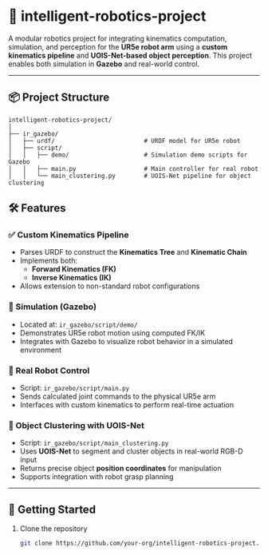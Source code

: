 # 🤖 intelligent-robotics-project

A modular robotics project for integrating kinematics computation, simulation, and perception for the **UR5e robot arm** using a **custom kinematics pipeline** and **UOIS-Net-based object perception**. This project enables both simulation in **Gazebo** and real-world control.

---

## 📦 Project Structure
```
intelligent-robotics-project/
│
├── ir_gazebo/
│   ├── urdf/                         # URDF model for UR5e robot
│   ├── script/
│   │   ├── demo/                     # Simulation demo scripts for Gazebo
│   │   ├── main.py                   # Main controller for real robot
│   │   └── main_clustering.py        # UOIS-Net pipeline for object clustering
```

## 🛠️ Features

### ✅ Custom Kinematics Pipeline

- Parses URDF to construct the **Kinematics Tree** and **Kinematic Chain**
- Implements both:
  - **Forward Kinematics (FK)**
  - **Inverse Kinematics (IK)**
- Allows extension to non-standard robot configurations

### 🧪 Simulation (Gazebo)

- Located at: `ir_gazebo/script/demo/`
- Demonstrates UR5e robot motion using computed FK/IK
- Integrates with Gazebo to visualize robot behavior in a simulated environment

### 🤖 Real Robot Control

- Script: `ir_gazebo/script/main.py`
- Sends calculated joint commands to the physical UR5e arm
- Interfaces with custom kinematics to perform real-time actuation

### 🧠 Object Clustering with UOIS-Net

- Script: `ir_gazebo/script/main_clustering.py`
- Uses **UOIS-Net** to segment and cluster objects in real-world RGB-D input
- Returns precise object **position coordinates** for manipulation
- Supports integration with robot grasp planning

---

## 🚀 Getting Started

1. Clone the repository
   ```bash
   git clone https://github.com/your-org/intelligent-robotics-project.git